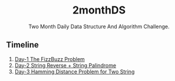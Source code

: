 <h1 align ="center">
  2monthDS
  </h1>
  <p align="center">Two Month Daily Data Structure And Algorithm Challenge.</p>

## Timeline
1. [Day-1 The FizzBuzz Problem](./Day_1/)
2. [Day-2 String Reverse + String Palindrome](./Day2_/)
3. [Day-3 Hamming Distance Problem for Two String](./Day_3/)
